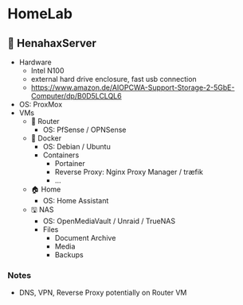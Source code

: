# HomeLab

## 🍗 HenahaxServer

- Hardware
  - Intel N100
  - external hard drive enclosure, fast usb connection
  - https://www.amazon.de/AIOPCWA-Support-Storage-2-5GbE-Computer/dp/B0D5LCLQL6
- OS: ProxMox
- VMs
  - 🛜 Router
    - OS: PfSense / OPNSense
  - 🐋 Docker
    - OS: Debian / Ubuntu
    - Containers
      - Portainer
      - Reverse Proxy: Nginx Proxy Manager / træfik
      - ...
  - 🏠 Home
    - OS: Home Assistant
  - 🖫 NAS
    - OS: OpenMediaVault / Unraid / TrueNAS
    - Files
      - Document Archive
      - Media
      - Backups

### Notes

- DNS, VPN, Reverse Proxy potentially on Router VM
